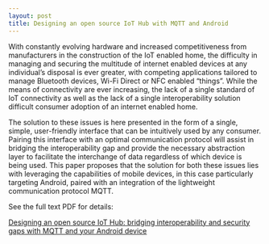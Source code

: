 ```yaml
---
layout: post
title: Designing an open source IoT Hub with MQTT and Android
---
```


With constantly evolving hardware and increased competitiveness from manufacturers in the construction of the IoT enabled home, the difficulty in managing and securing the multitude of internet enabled devices at any individual’s disposal is ever greater, with competing applications tailored to manage Bluetooth devices, Wi-Fi Direct or NFC enabled “things”. While the means of connectivity are ever increasing, the lack of a single standard of IoT connectivity as well as the lack of a single interoperability solution difficult consumer adoption of an internet enabled home. 

The solution to these issues is here presented in the form of a single, simple, user-friendly interface that can be intuitively used by any consumer. Pairing this interface with an optimal communication protocol will assist in bridging the interoperability gap and provide the necessary abstraction layer to facilitate the interchange of data regardless of which device is being used. This paper proposes that the solution for both these issues lies with leveraging the capabilities of mobile devices, in this case particularly targeting Android, paired with an integration of the lightweight communication protocol MQTT.

See the full text PDF for details:

[Designing an open source IoT Hub: bridging interoperability and security gaps with MQTT and your Android device](https://haddadi.github.io/papers/IoThub2017.pdf)



